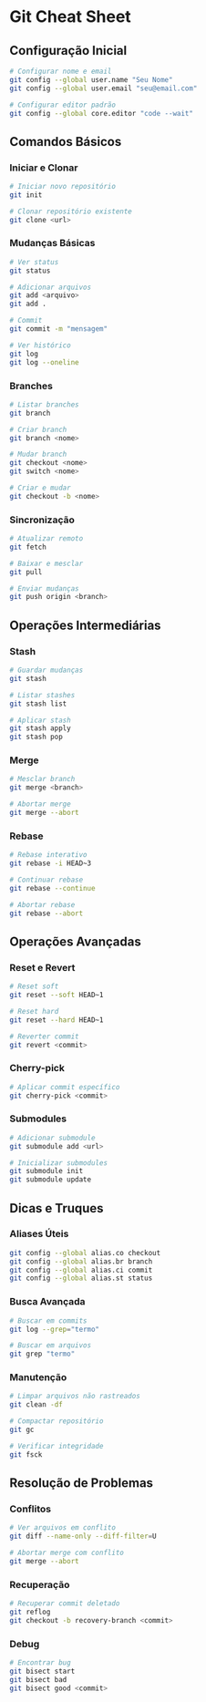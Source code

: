 # Git Cheat Sheet

## Configuração Inicial

```bash
# Configurar nome e email
git config --global user.name "Seu Nome"
git config --global user.email "seu@email.com"

# Configurar editor padrão
git config --global core.editor "code --wait"
```

## Comandos Básicos

### Iniciar e Clonar
```bash
# Iniciar novo repositório
git init

# Clonar repositório existente
git clone <url>
```

### Mudanças Básicas
```bash
# Ver status
git status

# Adicionar arquivos
git add <arquivo>
git add .

# Commit
git commit -m "mensagem"

# Ver histórico
git log
git log --oneline
```

### Branches
```bash
# Listar branches
git branch

# Criar branch
git branch <nome>

# Mudar branch
git checkout <nome>
git switch <nome>

# Criar e mudar
git checkout -b <nome>
```

### Sincronização
```bash
# Atualizar remoto
git fetch

# Baixar e mesclar
git pull

# Enviar mudanças
git push origin <branch>
```

## Operações Intermediárias

### Stash
```bash
# Guardar mudanças
git stash

# Listar stashes
git stash list

# Aplicar stash
git stash apply
git stash pop
```

### Merge
```bash
# Mesclar branch
git merge <branch>

# Abortar merge
git merge --abort
```

### Rebase
```bash
# Rebase interativo
git rebase -i HEAD~3

# Continuar rebase
git rebase --continue

# Abortar rebase
git rebase --abort
```

## Operações Avançadas

### Reset e Revert
```bash
# Reset soft
git reset --soft HEAD~1

# Reset hard
git reset --hard HEAD~1

# Reverter commit
git revert <commit>
```

### Cherry-pick
```bash
# Aplicar commit específico
git cherry-pick <commit>
```

### Submodules
```bash
# Adicionar submodule
git submodule add <url>

# Inicializar submodules
git submodule init
git submodule update
```

## Dicas e Truques

### Aliases Úteis
```bash
git config --global alias.co checkout
git config --global alias.br branch
git config --global alias.ci commit
git config --global alias.st status
```

### Busca Avançada
```bash
# Buscar em commits
git log --grep="termo"

# Buscar em arquivos
git grep "termo"
```

### Manutenção
```bash
# Limpar arquivos não rastreados
git clean -df

# Compactar repositório
git gc

# Verificar integridade
git fsck
```

## Resolução de Problemas

### Conflitos
```bash
# Ver arquivos em conflito
git diff --name-only --diff-filter=U

# Abortar merge com conflito
git merge --abort
```

### Recuperação
```bash
# Recuperar commit deletado
git reflog
git checkout -b recovery-branch <commit>
```

### Debug
```bash
# Encontrar bug
git bisect start
git bisect bad
git bisect good <commit>
```